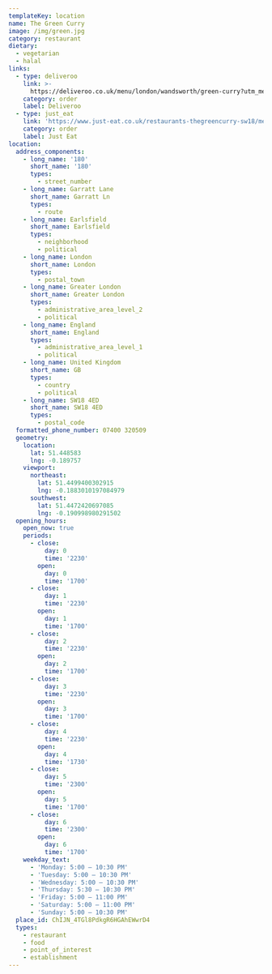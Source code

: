 ```yaml
---
templateKey: location
name: The Green Curry
image: /img/green.jpg
category: restaurant
dietary:
  - vegetarian
  - halal
links:
  - type: deliveroo
    link: >-
      https://deliveroo.co.uk/menu/london/wandsworth/green-curry?utm_medium=affiliate&utm_source=google_maps_link
    category: order
    label: Deliveroo
  - type: just_eat
    link: 'https://www.just-eat.co.uk/restaurants-thegreencurry-sw18/menu'
    category: order
    label: Just Eat
location:
  address_components:
    - long_name: '180'
      short_name: '180'
      types:
        - street_number
    - long_name: Garratt Lane
      short_name: Garratt Ln
      types:
        - route
    - long_name: Earlsfield
      short_name: Earlsfield
      types:
        - neighborhood
        - political
    - long_name: London
      short_name: London
      types:
        - postal_town
    - long_name: Greater London
      short_name: Greater London
      types:
        - administrative_area_level_2
        - political
    - long_name: England
      short_name: England
      types:
        - administrative_area_level_1
        - political
    - long_name: United Kingdom
      short_name: GB
      types:
        - country
        - political
    - long_name: SW18 4ED
      short_name: SW18 4ED
      types:
        - postal_code
  formatted_phone_number: 07400 320509
  geometry:
    location:
      lat: 51.448583
      lng: -0.189757
    viewport:
      northeast:
        lat: 51.4499400302915
        lng: -0.1883010197084979
      southwest:
        lat: 51.4472420697085
        lng: -0.190998980291502
  opening_hours:
    open_now: true
    periods:
      - close:
          day: 0
          time: '2230'
        open:
          day: 0
          time: '1700'
      - close:
          day: 1
          time: '2230'
        open:
          day: 1
          time: '1700'
      - close:
          day: 2
          time: '2230'
        open:
          day: 2
          time: '1700'
      - close:
          day: 3
          time: '2230'
        open:
          day: 3
          time: '1700'
      - close:
          day: 4
          time: '2230'
        open:
          day: 4
          time: '1730'
      - close:
          day: 5
          time: '2300'
        open:
          day: 5
          time: '1700'
      - close:
          day: 6
          time: '2300'
        open:
          day: 6
          time: '1700'
    weekday_text:
      - 'Monday: 5:00 – 10:30 PM'
      - 'Tuesday: 5:00 – 10:30 PM'
      - 'Wednesday: 5:00 – 10:30 PM'
      - 'Thursday: 5:30 – 10:30 PM'
      - 'Friday: 5:00 – 11:00 PM'
      - 'Saturday: 5:00 – 11:00 PM'
      - 'Sunday: 5:00 – 10:30 PM'
  place_id: ChIJN_4TGl8PdkgR6HGAhEWwrD4
  types:
    - restaurant
    - food
    - point_of_interest
    - establishment
---
```

